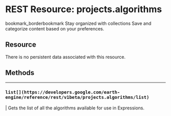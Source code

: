  
#  REST Resource: projects.algorithms
bookmark_borderbookmark Stay organized with collections  Save and categorize content based on your preferences. 
## Resource
There is no persistent data associated with this resource.
## Methods  
---  
### `list[](https://developers.google.com/earth-engine/reference/rest/v1beta/projects.algorithms/list)`
|  Gets the list of all the algorithms available for use in Expressions.  
